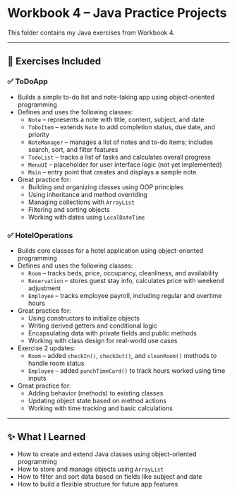 # Workbook 4 – Java Practice Projects

This folder contains my Java exercises from Workbook 4.  

---

## 📘 Exercises Included

### ✅ ToDoApp
- Builds a simple to-do list and note-taking app using object-oriented programming
- Defines and uses the following classes:
  - `Note` – represents a note with title, content, subject, and date
  - `ToDoItem` – extends `Note` to add completion status, due date, and priority
  - `NoteManager` – manages a list of notes and to-do items; includes search, sort, and filter features
  - `TodoList` – tracks a list of tasks and calculates overall progress
  - `MenuUI` – placeholder for user interface logic (not yet implemented)
  - `Main` – entry point that creates and displays a sample note
- Great practice for:
  - Building and organizing classes using OOP principles
  - Using inheritance and method overriding
  - Managing collections with `ArrayList`
  - Filtering and sorting objects
  - Working with dates using `LocalDateTime`

### ✅ HotelOperations
- Builds core classes for a hotel application using object-oriented programming
- Defines and uses the following classes:
  - `Room` – tracks beds, price, occupancy, cleanliness, and availability
  - `Reservation` – stores guest stay info, calculates price with weekend adjustment
  - `Employee` – tracks employee payroll, including regular and overtime hours
- Great practice for:
  - Using constructors to initialize objects
  - Writing derived getters and conditional logic
  - Encapsulating data with private fields and public methods
  - Working with class design for real-world use cases
- Exercise 2 updates:
  - `Room` – added `checkIn()`, `checkOut()`, and `cleanRoom()` methods to handle room status
  - `Employee` – added `punchTimeCard()` to track hours worked using time inputs
- Great practice for:
  - Adding behavior (methods) to existing classes
  - Updating object state based on method actions
  - Working with time tracking and basic calculations

---

## ✨ What I Learned
- How to create and extend Java classes using object-oriented programming  
- How to store and manage objects using `ArrayList`  
- How to filter and sort data based on fields like subject and date  
- How to build a flexible structure for future app features  
